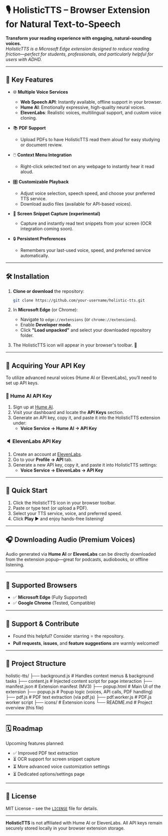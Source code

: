 # 🎙️ HolisticTTS – Browser Extension for Natural Text-to-Speech

**Transform your reading experience with engaging, natural-sounding voices.**  
_HolisticTTS is a Microsoft Edge extension designed to reduce reading friction—perfect for students, professionals, and particularly helpful for users with ADHD._

---

## 🚀 Key Features

- 🌐 **Multiple Voice Services**
  - **Web Speech API**: Instantly available, offline support in your browser.
  - **Hume AI**: Emotionally expressive, high-quality neural voices.
  - **ElevenLabs**: Realistic voices, multilingual support, and custom voice cloning.

- 📚 **PDF Support**
  - Upload PDFs to have HolisticTTS read them aloud for easy studying or document review.

- 🖱️ **Context Menu Integration**
  - Right-click selected text on any webpage to instantly hear it read aloud.

- 🎛️ **Customizable Playback**
  - Adjust voice selection, speech speed, and choose your preferred TTS service.
  - Download audio files (available for API-based voices).

- 📸 **Screen Snippet Capture (experimental)**
  - Capture and instantly read text snippets from your screen (OCR integration coming soon).

- 🔒 **Persistent Preferences**
  - Remembers your last-used voice, speed, and preferred service automatically.

---

## 🛠️ Installation

1. **Clone or download** the repository:

    ```bash
    git clone https://github.com/your-username/holistic-tts.git
    ```

2. In **Microsoft Edge** (or Chrome):
    - Navigate to `edge://extensions` (or `chrome://extensions`).
    - Enable **Developer mode**.
    - Click **"Load unpacked"** and select your downloaded repository folder.

3. The HolisticTTS icon will appear in your browser's toolbar. 🎉

---

## 🔑 Acquiring Your API Key

To utilize advanced neural voices (Hume AI or ElevenLabs), you’ll need to set up API keys.

### 🧠 Hume AI API Key

1. Sign up at [Hume AI](https://hume.ai).
2. Visit your dashboard and locate the **API Keys** section.
3. Generate an API key, copy it, and paste it into the HolisticTTS extension under:
   - **Voice Service → Hume AI → API Key**

### 🔈 ElevenLabs API Key

1. Create an account at [ElevenLabs](https://elevenlabs.io).
2. Go to your **Profile → API** tab.
3. Generate a new API key, copy it, and paste it into HolisticTTS settings:
   - **Voice Service → ElevenLabs → API Key**

---

## 🚦 Quick Start

1. Click the HolisticTTS icon in your browser toolbar.
2. Paste or type text (or upload a PDF).
3. Select your TTS service, voice, and preferred speed.
4. Click **Play** ▶️ and enjoy hands-free listening!

---

## 🎧 Downloading Audio (Premium Voices)

Audio generated via **Hume AI** or **ElevenLabs** can be directly downloaded from the extension popup—great for podcasts, audiobooks, or offline listening.

---

## 🌟 Supported Browsers

- ✅ **Microsoft Edge** (Fully Supported)
- ✅ **Google Chrome** (Tested, Compatible)

---

## 💖 Support & Contribute

- Found this helpful? Consider starring ⭐ the repository.
- **Pull requests**, **issues**, and **feature suggestions** are warmly welcomed!

---

## 📂 Project Structure

holistic-tts/
├── background.js # Handles context menus & background tasks
├── content.js # Injected content script for page interaction
├── manifest.json # Extension manifest (MV3)
├── popup.html # Main UI of the extension
├── popup.js # Popup logic (voices, API calls, PDF handling)
├── pdf.js # PDF text extraction (via pdf.js)
├── pdf.worker.js # PDF.js worker script
├── icons/ # Extension icons 
└── README.md # Project overview (this file)

---

## 🗓️ Roadmap

Upcoming features planned:

- ✅ Improved PDF text extraction
- ⏳ OCR support for screen snippet capture
- ⏳ More advanced voice customization settings
- ⏳ Dedicated options/settings page

---

## 📄 License

MIT License – see the [`LICENSE`](LICENSE) file for details.

---

**HolisticTTS** is not affiliated with Hume AI or ElevenLabs. All API keys remain securely stored locally in your browser extension storage.